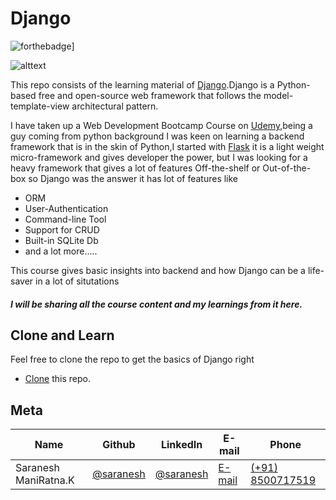 
# Django

![forthebadge](https://forthebadge.com/images/badges/made-with-python.svg)]

![alttext](https://twilio-cms-prod.s3.amazonaws.com/images/django-dark.width-808.png)

This repo consists of the learning material of [Django](https://docs.djangoproject.com/en/3.0/).Django is a Python-based free and open-source web framework that follows the model-template-view architectural pattern.

I have taken up a Web Development Bootcamp Course on [Udemy](https://www.udemy.com/course/python-and-django-full-stack-web-developer-bootcamp/),being a guy coming from python background I was keen on learning a backend framework 
that is in the skin of Python,I started with [Flask](https://palletsprojects.com/p/flask/) it is a light weight micro-framework and gives developer the power,
but I was looking for a heavy framework that gives a lot of features Off-the-shelf or Out-of-the-box so Django was the answer it has lot of features like
* ORM
* User-Authentication
* Command-line Tool
* Support for CRUD
* Built-in SQLite Db
* and a lot more.....

This course gives basic insights into backend and how Django can be a life-saver in a lot of situtations

##### I will be sharing all the course content and my learnings from it here.


## Clone and Learn

Feel free to clone the repo to get the basics of Django right

* [Clone](https://github.com/sarnesh444/Django.git) this repo.

## Meta 

| Name | Github | LinkedIn | E-mail | Phone|
| --- | --- | --- | --- | --- |
| Saranesh ManiRatna.K | [@saranesh](https://github.com/sarnesh444) | [@saranesh](https://www.linkedin.com/in/saranesh-kanumuri-17a7a5181/) |[E-mail](mailto:sarnesh444@gmail.com) | [(+91) 8500717519](tel:+918500717519)

